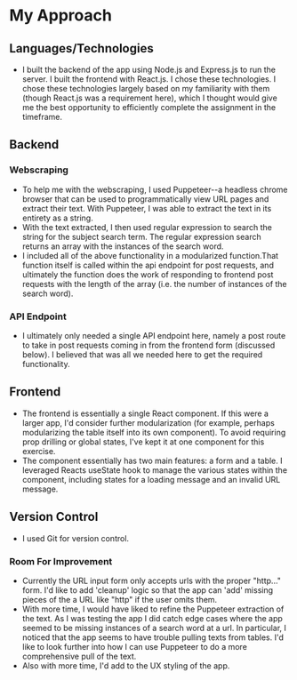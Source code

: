 # My Approach 

## Languages/Technologies
- I built the backend of the app using Node.js and Express.js to run the server. I built the frontend with React.js. I chose these technologies. I chose these technologies largely based on my familiarity with them (though React.js was a requirement here), which I thought would give me the best opportunity to efficiently complete the assignment in the timeframe. 
## Backend

### Webscraping 
- To help me with the webscraping, I used Puppeteer--a  headless chrome browser that can be used to programmatically view URL pages and extract their text. With Puppeteer, I was able to extract the text in its entirety as a string.
- With the text extracted, I then used regular expression to search the string for the subject search term. The regular expression search returns an array with the instances of the search word. 
- I included all of the above functionality in a modularized function.That function itself is called within the api endpoint for post requests, and ultimately the function does the work of responding to frontend post requests with the length of the array (i.e. the number of instances of the search word).

### API Endpoint
- I ultimately only needed a single API endpoint here, namely a post route to take in post requests coming in from the frontend form (discussed below). I believed that was all we needed here to get the required functionality. 

## Frontend
 - The frontend is essentially a single React component. If this were a larger app, I'd consider further modularization (for example, perhaps modularizing the table itself into its own component). To avoid requiring prop drilling or global states, I've kept it at one component for this exercise. 
 - The component essentially has two main features: a form and a table. I leveraged Reacts useState hook to manage the various states within the component, including states for a loading message and an invalid URL message. 

## Version Control
- I used Git for version control. 

### Room For Improvement 
 - Currently the URL input form only accepts urls with the proper "http..." form. I'd like to add 'cleanup' logic so that the app can 'add' missing pieces of the a URL like "http" if the user omits them. 
 - With more time, I would have liked to refine the Puppeteer extraction of the text. As I was testing the app I did catch edge cases where the app seemed to be missing instances of a search word at a url. In particular, I noticed that the app seems to have trouble pulling texts from tables. I'd like to look further into how I can use Puppeteer to do a more comprehensive pull of the text. 
 - Also with more time, I'd add to the UX styling of the app. 

